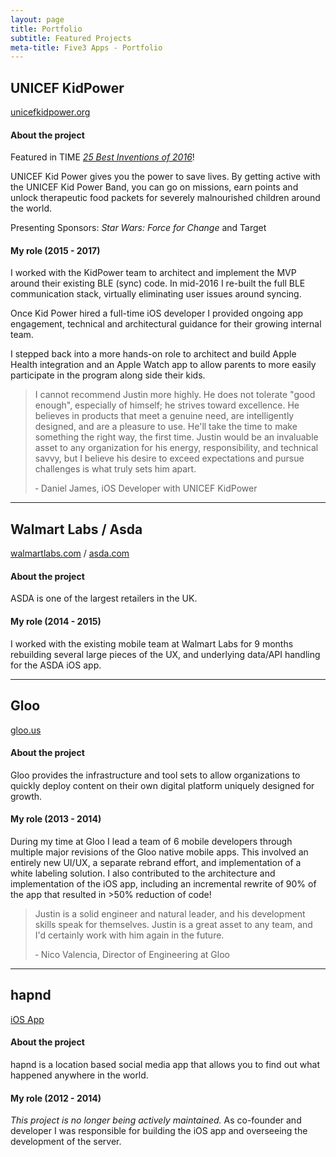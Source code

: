 ```yaml
---
layout: page
title: Portfolio
subtitle: Featured Projects
meta-title: Five3 Apps - Portfolio
---
```


## UNICEF KidPower
[unicefkidpower.org](http://unicefkidpower.org/)

#### About the project

Featured in TIME _[25 Best Inventions of 2016](http://time.com/4572079/best-inventions-2016/)_!

UNICEF Kid Power gives you the power to save lives. By getting active with the UNICEF Kid Power Band, you can go on missions, earn points and unlock therapeutic food packets for severely malnourished children around the world.

Presenting Sponsors: 
_Star Wars: Force for Change_ and Target

#### My role (2015 - 2017)
I worked with the KidPower team to architect and implement the MVP around their existing BLE (sync) code. In mid-2016 I re-built the full BLE communication stack, virtually eliminating user issues around syncing.

Once Kid Power hired a full-time iOS developer I provided ongoing app engagement, technical and architectural guidance for their growing internal team.

I stepped back into a more hands-on role to architect and build Apple Health integration and an Apple Watch app to allow parents to more easily participate in the program along side their kids.

>I cannot recommend Justin more highly. He does not tolerate "good enough", especially of himself; he strives toward excellence. He believes in products that meet a genuine need, are intelligently designed, and are a pleasure to use. He'll take the time to make something the right way, the first time. Justin would be an invaluable asset to any organization for his energy, responsibility, and technical savvy, but I believe his desire to exceed expectations and pursue challenges is what truly sets him apart.
>
>&#8209; Daniel James, iOS Developer with UNICEF KidPower

---

## Walmart Labs / Asda
[walmartlabs.com](http://www.walmartlabs.com/) / [asda.com](http://www.asda.com/)

#### About the project

ASDA is one of the largest retailers in the UK.

#### My role (2014 - 2015)
I worked with the existing mobile team at Walmart Labs for 9 months rebuilding several large pieces of the UX, and underlying data/API handling for the ASDA iOS app.

---

## Gloo
[gloo.us](http://grow.gloo.us/)

#### About the project

Gloo provides the infrastructure and tool sets to allow organizations to quickly deploy content on their own digital platform uniquely designed for growth.

#### My role (2013 - 2014)

During my time at Gloo I lead a team of 6 mobile developers through multiple major revisions of the Gloo native mobile apps. This involved an entirely new UI/UX, a separate rebrand effort, and implementation of a white labeling solution. I also contributed to the architecture and implementation of the iOS app, including an incremental rewrite of 90% of the app that resulted in >50% reduction of code!

> Justin is a solid engineer and natural leader, and his development skills speak for themselves. Justin is a great asset to any team, and I'd certainly work with him again in the future.
>
>&#8209; Nico Valencia, Director of Engineering at Gloo

---

## hapnd
[iOS App](https://itunes.apple.com/gy/app/hapnd/id873471815?mt=8)

#### About the project

hapnd is a location based social media app that allows you to find out what happened anywhere in the world.

#### My role (2012 - 2014)

_This project is no longer being actively maintained._ As co-founder and developer I was responsible for building the iOS app and overseeing the development of the server.
